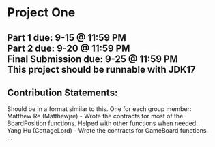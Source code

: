 # Project One
Part 1 due: 9-15 @ 11:59 PM \
Part 2 due: 9-20 @ 11:59 PM \
Final Submission due: 9-25 @ 11:59 PM \
This project should be runnable with JDK17
--------------------------------------------------------
## Contribution Statements:

Should be in a format similar to this. One for each group member:\
Matthew Re (Matthewjre) - Wrote the contracts for most of the BoardPosition functions. Helped with other functions when needed.\
Yang Hu (CottageLord) - Wrote the contracts for GameBoard functions.\
...